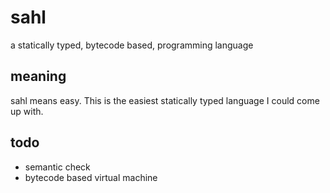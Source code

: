 # sahl

a statically typed, bytecode based, programming language

## meaning

sahl means easy. This is the easiest statically typed language I could come up with.

## todo

- semantic check
- bytecode based virtual machine
